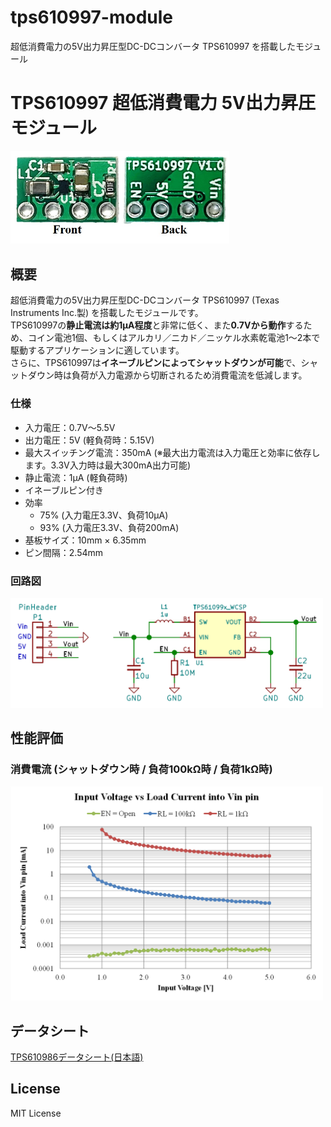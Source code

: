 # tps610997-module
超低消費電力の5V出力昇圧型DC-DCコンバータ TPS610997 を搭載したモジュール


# TPS610997 超低消費電力 5V出力昇圧モジュール


<img src="/img/ProductImage_BothSide.jpg" width="350px">


## 概要

超低消費電力の5V出力昇圧型DC-DCコンバータ TPS610997 (Texas Instruments Inc.製) を搭載したモジュールです。  
TPS610997の**静止電流は約1μA程度**と非常に低く、また**0.7Vから動作**するため、コイン電池1個、もしくはアルカリ／ニカド／ニッケル水素乾電池1～2本で駆動するアプリケーションに適しています。  
さらに、TPS610997は**イネーブルピンによってシャットダウンが可能**で、シャットダウン時は負荷が入力電源から切断されるため消費電流を低減します。

### 仕様
- 入力電圧：0.7V～5.5V
- 出力電圧：5V (軽負荷時：5.15V)
- 最大スイッチング電流：350mA (※最大出力電流は入力電圧と効率に依存します。3.3V入力時は最大300mA出力可能)
- 静止電流：1μA (軽負荷時)
- イネーブルピン付き
- 効率
  - 75% (入力電圧3.3V、負荷10μA)
  - 93% (入力電圧3.3V、負荷200mA)
- 基板サイズ：10mm × 6.35mm
- ピン間隔：2.54mm

<!--
## 販売  
[スイッチサイエンス委託販売ページ](https://www.switch-science.com/catalog/xxxx/)  
※大量注文や在庫に関する問い合わせは[こちら](mailto:info.y2kb@gmail.com)までご連絡ください。  
-->

### 回路図  
<img src="/img/schematic.png" width="500px">


## 性能評価  

### 消費電流 (シャットダウン時 / 負荷100kΩ時 / 負荷1kΩ時)
<img src="/img/InputVoltage_LoadCurrent.png" width="500px">

## データシート  
[TPS610986データシート(日本語)](https://www.tij.co.jp/lit/ds/symlink/tps61099.pdf)

## License
MIT License
